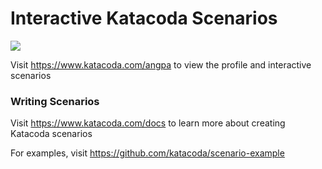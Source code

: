 # Interactive Katacoda Scenarios

[![](http://shields.katacoda.com/katacoda/angpa/count.svg)](https://www.katacoda.com/angpa "Get your profile on Katacoda.com")

Visit https://www.katacoda.com/angpa to view the profile and interactive scenarios

### Writing Scenarios
Visit https://www.katacoda.com/docs to learn more about creating Katacoda scenarios

For examples, visit https://github.com/katacoda/scenario-example
